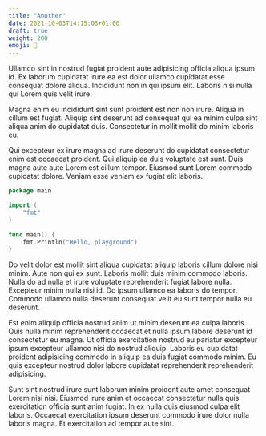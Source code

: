 ```yaml
---
title: "Another"
date: 2021-10-03T14:15:03+01:00
draft: true
weight: 200
emoji: 🥩
---
```


Ullamco sint in nostrud fugiat proident aute adipisicing officia aliqua ipsum id. Ex laborum cupidatat irure ea est dolor ullamco cupidatat esse consequat dolore aliqua. Incididunt non in qui ipsum elit. Laboris nisi nulla qui Lorem quis velit irure.

Magna enim eu incididunt sint sunt proident est non non irure. Aliqua in cillum est fugiat. Aliquip sint deserunt ad consequat qui ea minim culpa sint aliqua anim do cupidatat duis. Consectetur in mollit mollit do minim laboris eu.

Qui excepteur ex irure magna ad irure deserunt do cupidatat consectetur enim est occaecat proident. Qui aliquip ea duis voluptate est sunt. Duis magna aute aute Lorem est cillum tempor. Eiusmod sunt Lorem commodo cupidatat dolore. Veniam esse veniam ex fugiat elit laboris.

```go
package main

import (
	"fmt"
)

func main() {
	fmt.Println("Hello, playground")
}
```

Do velit dolor est mollit sint aliqua cupidatat aliquip laboris cillum dolore nisi minim. Aute non qui ex sunt. Laboris mollit duis minim commodo laboris. Nulla do ad nulla et irure voluptate reprehenderit fugiat labore nulla. Excepteur minim nulla nisi id. Do ipsum ullamco ea laboris do tempor. Commodo ullamco nulla deserunt consequat velit eu sunt tempor nulla eu deserunt.

Est enim aliquip officia nostrud anim ut minim deserunt ea culpa laboris. Quis nulla minim reprehenderit occaecat et nulla ipsum labore deserunt id consectetur eu magna. Ut officia exercitation nostrud eu pariatur excepteur ipsum excepteur ullamco nisi do nostrud aliquip. Laboris eu cupidatat proident adipisicing commodo in aliquip ea duis fugiat commodo minim. Eu quis excepteur nostrud dolor labore cupidatat reprehenderit reprehenderit adipisicing.

Sunt sint nostrud irure sunt laborum minim proident aute amet consequat Lorem nisi nisi. Eiusmod irure anim et occaecat consectetur nulla quis exercitation officia sunt anim fugiat. In ex nulla duis eiusmod culpa elit laboris. Occaecat exercitation ipsum deserunt commodo irure dolor nulla laboris magna. Et exercitation ad tempor aute sint.
